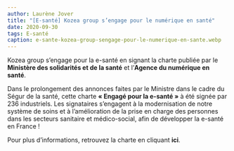 ```yaml
---
author: Laurène Jover
title: "[E-santé] Kozea group s’engage pour le numérique en santé"
date: 2020-09-30
tags: E-santé
caption: e-sante-kozea-group-sengage-pour-le-numerique-en-sante.webp
---
```


Kozea group s’engage pour la e-santé en signant la charte publiée par le
**Ministère des solidarités et de la santé**
et l’**Agence du numérique en santé**.

Dans le prolongement des annonces faites par le Ministre dans le cadre du Ségur de la santé, cette charte
**« Engagé pour la e-santé »**
à été signée par 236 industriels. Les signataires s’engagent à la modernisation de notre système de soins et à l’amélioration de la prise en charge des personnes dans les secteurs sanitaire et médico-social, afin de développer la e-santé en France !

Pour plus d’informations, retrouvez la charte en cliquant
**ici**.
